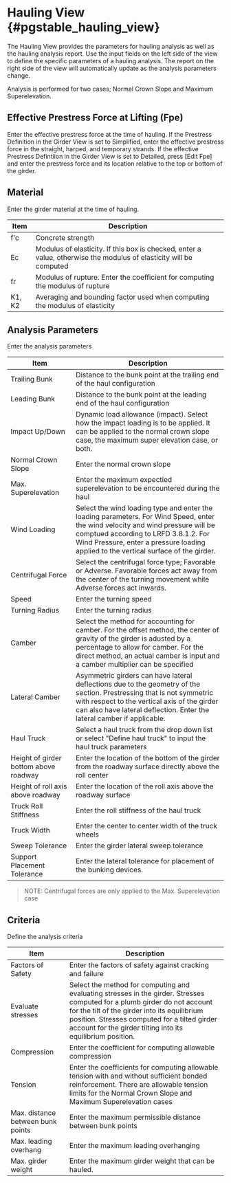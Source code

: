 Hauling View {#pgstable_hauling_view}
=====================
The Hauling View provides the parameters for hauling analysis as well as the hauling analysis report. Use the input fields on the left side of the view to define the specific parameters of a hauling analysis. The report on the right side of the view will automatically update as the analysis parameters change.

Analysis is performed for two cases; Normal Crown Slope and Maximum Superelevation.

## Effective Prestress Force at Lifting (Fpe)
Enter the effective prestress force at the time of hauling. If the Prestress Definition in the Girder View is set to Simplified, enter the effective prestress force in the straight, harped, and temporary strands. If the effective Prestress Defintiion in the Girder View is set to Detailed, press [Edit Fpe] and enter the prestress force and its location relative to the top or bottom of the girder.

## Material
Enter the girder material at the time of hauling.

Item | Description
-----|---------------
f'c | Concrete strength
Ec  | Modulus of elasticity. If this box is checked, enter a value, otherwise the modulus of elasticity will be computed
fr   | Modulus of rupture. Enter the coefficient for computing the modulus of rupture
K1, K2 | Averaging and bounding factor used when computing the modulus of elasticity

## Analysis Parameters
Enter the analysis parameters

Item | Description
-----|-----------------
Trailing Bunk | Distance to the bunk point at the trailing end of the haul configuration
Leading Bunk | Distance to the bunk point at the leading end of the haul configuration
Impact Up/Down | Dynamic load allowance (impact). Select how the impact loading is to be applied. It can be applied to the normal crown slope case, the maximum super elevation case, or both.
Normal Crown Slope | Enter the normal crown slope
Max. Superelevation | Enter the maximum expectied superelevation to be encountered during the haul
Wind Loading | Select the wind loading type and enter the loading parameters. For Wind Speed, enter the wind velocity and wind pressure will be comptued according to LRFD 3.8.1.2. For Wind Pressure, enter a pressure loading applied to the vertical surface of the girder.
Centrifugal Force | Select the centrifugal force type; Favorable or Adverse. Favorable forces act away from the center of the turning movement while Adverse forces act inwards.
Speed | Enter the turning speed
Turning Radius | Enter the turning radius
Camber | Select the method for accounting for camber. For the offset method, the center of gravity of the girder is adusted by a percentage to allow for camber. For the direct method, an actual camber is input and a camber multiplier can be specified
Lateral Camber | Asymmetric girders can have lateral deflections due to the geometry of the section. Prestressing that is not symmetric with respect to the vertical axis of the girder can also have lateral deflection. Enter the lateral camber if applicable.
Haul Truck | Select a haul truck from the drop down list or select "Define haul truck" to input the haul truck parameters
Height of girder bottom above roadway | Enter the location of the bottom of the girder from the roadway surface directly above the roll center
Height of roll axis above roadway | Enter the location of the roll axis above the roadway surface
Truck Roll Stiffness | Enter the roll stiffness of the haul truck
Truck Width | Enter the center to center width of the truck wheels
Sweep Tolerance | Enter the girder lateral sweep tolerance
Support Placement Tolerance | Enter the lateral tolerance for placement of the bunking devices.

> NOTE: Centrifugal forces are only applied to the Max. Superelevation case

## Criteria
Define the analysis criteria

Item | Description
-----|----------
Factors of Safety | Enter the factors of safety against cracking and failure
Evaluate stresses | Select the method for computing and evaluating stresses in the girder. Stresses computed for a plumb girder do not account for the tilt of the girder into its equilibrium position. Stresses computed for a tilted girder account for the girder tilting into its equilibrium position.
Compression | Enter the coefficient for computing allowable compression
Tension | Enter the coefficients for computing allowable tension with and without sufficient bonded reinforcement. There are allowable tension limits for the Normal Crown Slope and Maximum Superelevation cases
Max. distance between bunk points | Enter the maximum permissible distance between bunk points
Max. leading overhang | Enter the maximum leading overhanging
Max. girder weight | Enter the maximum girder weight that can be hauled.